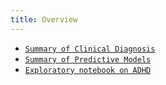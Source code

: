 ```yaml
---
title: Overview
---
```


- [`Summary of Clinical Diagnosis`](clinical_dx.html)
- [`Summary of Predictive Models`](phenotype_models.html)
- [`Exploratory notebook on ADHD`](exploratory-features-adhd.html)